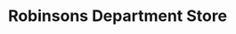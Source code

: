 ---
title: "Robinsons Department Store"
url: /las-pinas/robinsons-department-store/
shop: department store
---